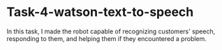# Task-4-watson-text-to-speech
In this task, I made the robot capable of recognizing customers' speech, responding to them, and helping them if they encountered a problem.
